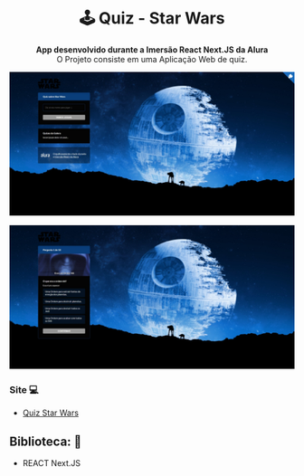 <h1 align="center">🕹️ Quiz - Star Wars</h1>
<p align="center">
  <strong>App desenvolvido durante a Imersão React Next.JS da Alura</strong>
  <br>
  <span>O Projeto consiste em uma Aplicação Web de quiz.</span>
</p>

<p align="center">
  <img src="home.jpeg" alt="">
</p>

<p align="center">
  <img src="quiz.jpeg" alt="">
</p>


### Site 💻

- [Quiz Star Wars](https://quiz-starwars.matheusdias20.vercel.app/)

## Biblioteca: 📙
- REACT Next.JS
